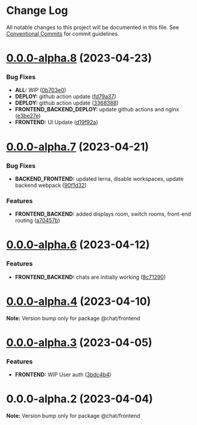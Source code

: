 # Change Log

All notable changes to this project will be documented in this file.
See [Conventional Commits](https://conventionalcommits.org) for commit guidelines.

# [0.0.0-alpha.8](https://github.com/rem029/chat/compare/v0.0.0-alpha.7...v0.0.0-alpha.8) (2023-04-23)


### Bug Fixes

* **ALL:** WIP ([0b703e0](https://github.com/rem029/chat/commit/0b703e008b0f1ce2b74c9f091d3ce87db7e00a49))
* **DEPLOY:** github action update ([fd79a37](https://github.com/rem029/chat/commit/fd79a3732040d2486431570fd3ceb93ca9a3d6b2))
* **DEPLOY:** github action update ([3368388](https://github.com/rem029/chat/commit/3368388174fee7927a7575cd90d3ef0d325e6bf0))
* **FRONTEND_BACKEND_DEPLOY:** update github actions and nginx ([e3be27e](https://github.com/rem029/chat/commit/e3be27e65ddf1ba4cb85e0a4a098f8d11f7a8228))
* **FRONTEND:** UI Update ([d19f92a](https://github.com/rem029/chat/commit/d19f92af14ba8ebe23f1d9beae72f65d19fdce98))





# [0.0.0-alpha.7](https://github.com/rem029/chat/compare/v0.0.0-alpha.6...v0.0.0-alpha.7) (2023-04-21)


### Bug Fixes

* **BACKEND_FRONTEND:** updated lerna, disable workspaces, update backend webpack ([90f1d32](https://github.com/rem029/chat/commit/90f1d32288902b0743c9398a349cb2db6b0af0ca))


### Features

* **FRONTEND_BACKEND:** added displays room, switch rooms, front-end routing ([a70457b](https://github.com/rem029/chat/commit/a70457be5d504706413484ffe478974930a7f8f6))





# [0.0.0-alpha.6](https://github.com/rem029/chat/compare/v0.0.0-alpha.5...v0.0.0-alpha.6) (2023-04-12)


### Features

* **FRONTEND_BACKEND:** chats are initially working ([8c71290](https://github.com/rem029/chat/commit/8c71290d001db068919714537038599cd716c6db))





# [0.0.0-alpha.4](https://github.com/rem029/chat/compare/v0.0.0-alpha.3...v0.0.0-alpha.4) (2023-04-10)

**Note:** Version bump only for package @chat/frontend





# [0.0.0-alpha.3](https://github.com/rem029/chat/compare/v0.0.0-alpha.2...v0.0.0-alpha.3) (2023-04-05)


### Features

* **FRONTEND:** WIP User auth ([3bdc4b4](https://github.com/rem029/chat/commit/3bdc4b47a7ed36e4074ca6dfede69f6a3621c175))





# 0.0.0-alpha.2 (2023-04-04)

**Note:** Version bump only for package @chat/frontend
